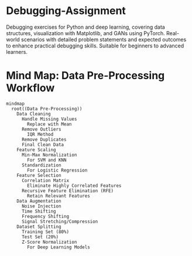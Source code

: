 # Debugging-Assignment
Debugging exercises for Python and deep learning, covering data structures, visualization with Matplotlib, and GANs using PyTorch. Real-world scenarios with detailed problem statements and expected outcomes to enhance practical debugging skills. Suitable for beginners to advanced learners.

# Mind Map: Data Pre-Processing Workflow

```mermaid
mindmap
  root((Data Pre-Processing))
    Data Cleaning
      Handle Missing Values
        Replace with Mean
      Remove Outliers
        IQR Method
      Remove Duplicates
      Final Clean Data
    Feature Scaling
      Min-Max Normalization
        For SVM and KNN
      Standardization
        For Logistic Regression
    Feature Selection
      Correlation Matrix
        Eliminate Highly Correlated Features
      Recursive Feature Elimination (RFE)
        Retain Relevant Features
    Data Augmentation
      Noise Injection
      Time Shifting
      Frequency Shifting
      Signal Stretching/Compression
    Dataset Splitting
      Training Set (80%)
      Test Set (20%)
      Z-Score Normalization
        For Deep Learning Models
